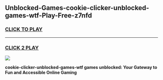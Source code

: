 
## Unblocked-Games-cookie-clicker-unblocked-games-wtf-Play-Free-z7nfd
<h3>
<a href="https://premium76.site?title=cookie-clicker-unblocked-games-wtf&ref=22A">CLICK TO PLAY</a></h3>
<hr>

<h3>
<a href="https://premium76.site?title=cookie-clicker-unblocked-games-wtf&ref=22A">CLICK 2 PLAY</a>
  
</h3>

<a href="https://premium76.site?title=cookie-clicker-unblocked-games-wtf&ref=22A"><img src="https://clearcache.store/games.png"></a>


**cookie-clicker-unblocked-games-wtf games unblocked: Your Gateway to Fun and Accessible Online Gaming**
